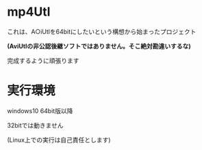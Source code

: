 # mp4Utl #
これは、A○iUtlを64bitにしたいという構想から始まったプロジェクト

**(AviUtlの非公認後継ソフトではありません。そこ絶対勘違いするな)**

完成するように頑張ります


# 実行環境 #
windows10 64bit版以降

32bitでは動きません

(Linux上での実行は自己責任とします)
